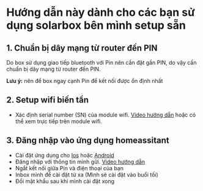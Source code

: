 # Hướng dẫn này dành cho các bạn sử dụng solarbox bên mình setup sẵn
## 1. Chuẩn bị dây mạng từ router đến PIN
Do box sử dụng giao tiếp bluetooth với Pin nên cần đặt gần PIN, do vậy cần chuẩn bị dây mạng từ router đến PIN. 

**Lưu ý:** nên để box ngay cạnh Pin để kết nối được ổn định nhất

## 2. Setup wifi biến tần
<!-- - Cài đặt Network Analyzer cho [Ios](https://itunes.apple.com/us/app/network-analyzer-wifi-scanner-speed-test-tools/id557405467?mt=8) hay [android](https://play.google.com/store/apps/details?id=net.techet.netanalyzer.an)
- Xác định địa chỉ IP của module wifi bằng cách scan bằng ứng dụng Network Analyzer (module wifi có tên mico) -->
- Xác định serial number (SN) của module wifi. [Video hướng dẫn](https://www.youtube.com/watch?v=7GBn8MzmN7o) hoặc có thể xem trực tiếp trên module wifi.
<!-- - Cài dặt địa chỉ tĩnh cho module wifi
- Mở cổng 8000 cho module wifi
- Gửi thông tin: SN, địa chỉ IP cho mình
- Video hướng dẫn  -->
## 3. Đăng nhập vào ứng dụng homeassitant
- Cài đặt ứng dụng cho [Ios](https://apps.apple.com/app/home-assistant/id1099568401?itsct=apps_box_badge&itscg=30200) hoặc [Android](https://play.google.com/store/apps/details?id=io.homeassistant.companion.android&pcampaignid=pcampaignidMKT-Other-global-all-co-prtnr-py-PartBadge-Mar2515-1&pcampaignid=pcampaignidMKT-Other-global-all-co-prtnr-py-PartBadge-Mar2515-1)
- Đăng nhập với thông tin mình gửi. [Video hướng dẫn](https://youtube.com/shorts/DpIyl63lWtc?feature=share)
- Ngắt kết nối giữa Pin và điện thoại của bạn
- Inbox mình để cài đặt từ xa (Mình sẽ cài đặt vào buổi tối)
- Đổi mật khẩu sau khi mình cài đặt xong 
<!--
- Kết nối với biến tần. Mình có thể hổ trợ từ xa hoặc bạn có thể kết nối bằng[Video hướng dẫn](https://www.youtube.com/shorts/g12Ak6pNzmc)
- Nếu gặp vấn đề gì inbox mình hỗ trợ   -->
